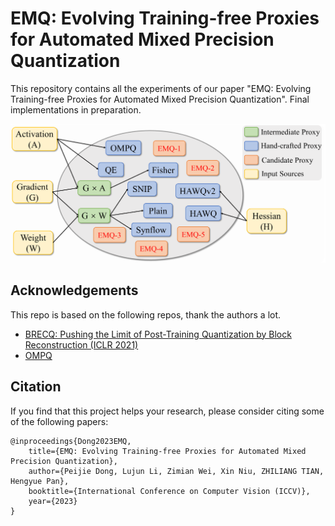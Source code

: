 

# EMQ: Evolving Training-free Proxies for Automated Mixed Precision Quantization 

This repository contains all the experiments of our paper "EMQ: Evolving Training-free Proxies for Automated Mixed Precision Quantization".  Final implementations in preparation.

![emq_primitives](emq_primitives.png)





## Acknowledgements

This repo is based on the following repos, thank the authors a lot.
- [BRECQ: Pushing the Limit of Post-Training Quantization by Block Reconstruction (ICLR 2021)](https://arxiv.org/abs/2102.05426)
- [OMPQ](https://github.com/MAC-AutoML/OMPQ/tree/master)

## Citation
If you find that this project helps your research, please consider citing some of the following papers:

```
@inproceedings{Dong2023EMQ,
    title={EMQ: Evolving Training-free Proxies for Automated Mixed Precision Quantization},
    author={Peijie Dong, Lujun Li, Zimian Wei, Xin Niu, ZHILIANG TIAN, Hengyue Pan},
    booktitle={International Conference on Computer Vision (ICCV)},
    year={2023}
}
```

